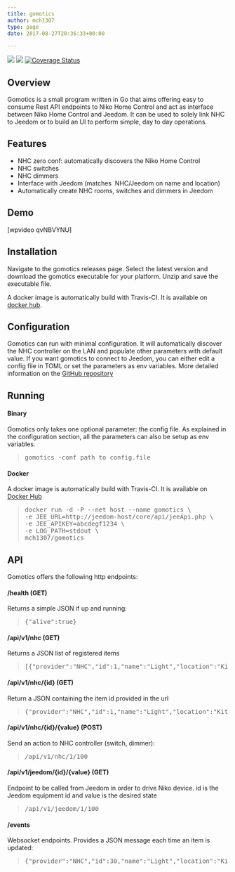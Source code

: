 ```yaml
---
title: gomotics
author: mch1307
type: page
date: 2017-08-27T20:36:33+00:00

---
```

[![][1]][2] [![][3]][4] [![Coverage Status][5]][6]

## Overview

Gomotics is a small program written in Go that aims offering easy to consume Rest API endpoints to Niko Home Control and act as interface between Niko Home Control and Jeedom. It can be used to solely link NHC to Jeedom or to build an UI to perform simple, day to day operations.

## Features

  * NHC zero conf: automatically discovers the Niko Home Control
  * NHC switches
  * NHC dimmers
  * Interface with Jeedom (matches  NHC/Jeedom on name and location)
  * Automatically create NHC rooms, switches and dimmers in Jeedom

## Demo

[wpvideo qvNBVYNU]

## Installation

Navigate to the gomotics releases page. Select the latest version and download the gomotics executable for your platform. Unzip and save the executable file.

A docker image is automatically build with Travis-CI. It is available on [docker hub][7].

## Configuration

Gomotics can run with minimal configuration. It will automatically discover the NHC controller on the LAN and populate other parameters with default value. If you want gomotics to connect to Jeedom, you can either edit a config file in TOML or set the parameters as env variables. More detailed information on the [GitHub repository][8]

## Running

#### Binary

Gomotics only takes one optional parameter: the config file. As explained in the configuration section, all the parameters can also be setup as env variables.

> <pre>gomotics -conf path_to_config.file</pre>

#### Docker

<p class="code-line">
  A docker image is automatically build with Travis-CI. It is available on <a href="https://hub.docker.com/r/mch1307/gomotics/">Docker Hub</a>
</p>

<blockquote class="code-line">
  <pre class="code-line">docker run -d -P --net host --name gomotics \
-e JEE_URL=http://jeedom-host/core/api/jeeApi.php \
-e JEE_APIKEY=abcdegf1234 \
-e LOG_PATH=stdout \
mch1307/gomotics</pre>
</blockquote>

## API

Gomotics offers the following http endpoints:

#### /health (GET)

Returns a simple JSON if up and running:

<div>
  <blockquote>
    <pre>{"alive":true}</pre>
  </blockquote>
</div>

#### /api/v1/nhc (GET)

Returns a JSON list of registered items

> <pre>[{"provider":"NHC","id":1,"name":"Light","location":"Kitchen","state":100",value2":0,"value3":0,"JeedomID":"","JeedomUpdState":"","JeedomSubType":""},{"provider":"NHC","id":2,"name":"Light","location":"Office","state":100,"value2":0,"value3":0,"JeedomID":"","JeedomUpdState":"","JeedomSubType":""}]</pre>

#### /api/v1/nhc/{id} (GET)

Return a JSON containing the item id provided in the url

> <pre>{"provider":"NHC","id":1,"name":"Light","location":"Kitchen","state":100,"value2":0,"value3":0,"JeedomID":"","JeedomUpdState":"","JeedomSubType":""}</pre>

#### /api/v1/nhc/{id}/{value} (POST)

Send an action to NHC controller (switch, dimmer):

> <pre>/api/v1/nhc/1/100</pre>

#### /api/v1/jeedom/{id}/{value} (GET)

Endpoint to be called from Jeedom in order to drive Niko device. id is the Jeedom equipment id and value is the desired state

> <pre>/api/v1/jeedom/1/100</pre>

#### /events

Websocket endpoints. Provides a JSON message each time an item is updated:

> <pre>{"provider":"NHC","id":30,"name":"Light","location":"Kitchen","state":0,"value2":0,"value3":0,"JeedomID":"","JeedomUpdState":"","JeedomSubType":""}</pre>

 [1]: https://img.shields.io/github/tag/mch1307/gomotics.svg
 [2]: https://github.com/mch1307/gomotics/releases
 [3]: https://travis-ci.org/mch1307/gomotics.svg?branch=master
 [4]: https://travis-ci.org/mch1307/gomotics
 [5]: https://coveralls.io/repos/github/mch1307/gomotics/badge.svg?branch=master
 [6]: https://coveralls.io/github/mch1307/gomotics?branch=master
 [7]: https://hub.docker.com/r/mch1307/gomotics/
 [8]: https://github.com/mch1307/gomotics